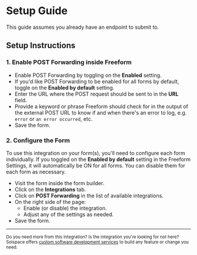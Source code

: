 # Setup Guide

This guide assumes you already have an endpoint to submit to.

## Setup Instructions

### 1. Enable POST Forwarding inside Freeform

- Enable POST Forwarding by toggling on the **Enabled** setting.
- If you'd like POST Forwarding to be enabled for all forms by default, toggle on the **Enabled by default** setting.
- Enter the URL where the POST request should be sent to in the **URL** field. 
- Provide a keyword or phrase Freeform should check for in the output of the external POST URL to know if and when there's an error to log, e.g. `error` or `an error occurred`, etc.
- Save the form.

### 2. Configure the Form
To use this integration on your form(s), you'll need to configure each form individually. If you toggled on the **Enabled by default** setting in the Freeform Settings, it will automatically be ON for all forms. You can disable them for each form as necessary.

- Visit the form inside the form builder.
- Click on the **Integrations** tab.
- Click on **POST Forwarding** in the list of available integrations.
- On the right side of the page:
    - Enable (or disable) the integration.
    - Adjust any of the settings as needed.
- Save the form.

---

<small>Do you need more from this integration? Is the integration you're looking for not here? Solspace offers [custom software development services](https://docs.solspace.com/support/premium/) to build any feature or change you need.</small>